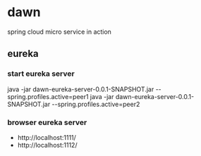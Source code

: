 # dawn
spring cloud micro service in action

## eureka

### start eureka server
java -jar dawn-eureka-server-0.0.1-SNAPSHOT.jar --spring.profiles.active=peer1
java -jar dawn-eureka-server-0.0.1-SNAPSHOT.jar --spring.profiles.active=peer2

### browser eureka server
- http://localhost:1111/
- http://localhost:1112/